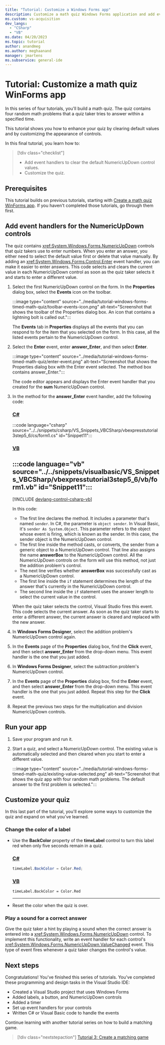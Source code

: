 ```yaml
---
title: "Tutorial: Customize a Windows Forms app"
description: Customize a math quiz Windows Forms application and add event handlers to clear answer values in the Visual Studio integrated development environment (IDE).
ms.custom: vs-acquisition
dev_langs:
  - "CSharp"
  - "VB"
ms.date: 04/20/2023
ms.topic: tutorial
author: anandmeg
ms.author: meghaanand
manager: jmartens
ms.subservice: general-ide
---
```

# Tutorial: Customize a math quiz WinForms app


In this series of four tutorials, you'll build a math quiz. The quiz contains four random math problems that a quiz taker tries to answer within a specified time.

This tutorial shows you how to enhance your quiz by clearing default values and by customizing the appearance of controls.

In this final tutorial, you learn how to:

> [!div class="checklist"]
> - Add event handlers to clear the default NumericUpDown control values.
> - Customize the quiz.

## Prerequisites

This tutorial builds on previous tutorials, starting with [Create a math quiz WinForms app](tutorial-windows-forms-math-quiz-create-project-add-controls.md). If you haven't completed those tutorials, go through them first.

## Add event handlers for the NumericUpDown controls

The quiz contains <xref:System.Windows.Forms.NumericUpDown> controls that quiz takers use to enter numbers. When you enter an answer, you either need to select the default value first or delete that value manually. By adding an <xref:System.Windows.Forms.Control.Enter> event handler, you can make it easier to enter answers. This code selects and clears the current value in each NumericUpDown control as soon as the quiz taker selects it and starts to enter a different value.

1. Select the first NumericUpDown control on the form. In the **Properties** dialog box, select the **Events** icon on the toolbar.

   :::image type="content" source="../media/tutorial-windows-forms-timed-math-quiz/toolbar-events-icon.png" alt-text="Screenshot that shows the toolbar of the Properties dialog box. An icon that contains a lightning bolt is called out.":::

   The **Events** tab in **Properties** displays all the events that you can respond to for the item that you selected on the form. In this case, all the listed events pertain to the NumericUpDown control.

1. Select the **Enter** event, enter **answer_Enter**, and then select **Enter**.

   :::image type="content" source="../media/tutorial-windows-forms-timed-math-quiz/enter-event.png" alt-text="Screenshot that shows the Properties dialog box with the Enter event selected. The method box contains answer_Enter.":::

   The code editor appears and displays the Enter event handler that you created for the **sum** NumericUpDown control.

1. In the method for the **answer_Enter** event handler, add the following code:

   ### [C#](#tab/csharp)
   :::code language="csharp" source="../../snippets/csharp/VS_Snippets_VBCSharp/vbexpresstutorial3step5_6/cs/form1.cs" id="Snippet11":::

   ### [VB](#tab/vb)
   :::code language="vb" source="../../snippets/visualbasic/VS_Snippets_VBCSharp/vbexpresstutorial3step5_6/vb/form1.vb" id="Snippet11":::
   ---

   [!INCLUDE [devlang-control-csharp-vb](../includes/devlang-control-csharp-vb.md)]

   In this code:

   - The first line declares the method. It includes a parameter that's named `sender`. In C#, the parameter is `object sender`. In Visual Basic, it's `sender As System.Object`. This parameter refers to the object whose event is firing, which is known as the sender. In this case, the sender object is the NumericUpDown control. 
   - The first line inside the method casts, or converts, the sender from a generic object to a NumericUpDown control. That line also assigns the name **answerBox** to the NumericUpDown control. All the NumericUpDown controls on the form will use this method, not just the addition problem's control.
   - The next line verifies whether **answerBox** was successfully cast as a NumericUpDown control.
   - The first line inside the `if` statement determines the length of the answer that's currently in the NumericUpDown control.
   - The second line inside the `if` statement uses the answer length to select the current value in the control.

   When the quiz taker selects the control, Visual Studio fires this event. This code selects the current answer. As soon as the quiz taker starts to enter a different answer, the current answer is cleared and replaced with the new answer.

1. In **Windows Forms Designer**, select the addition problem's NumericUpDown control again.

1. In the **Events** page of the **Properties** dialog box, find the **Click** event, and then select **answer_Enter** from the drop-down menu. This event handler is the one that you just added.

1. In **Windows Forms Designer**, select the subtraction problem's NumericUpDown control.

1. In the **Events** page of the **Properties** dialog box, find the **Enter** event, and then select **answer_Enter** from the drop-down menu. This event handler is the one that you just added. Repeat this step for the **Click** event.

1. Repeat the previous two steps for the multiplication and division NumericUpDown controls.

## Run your app

1. Save your program and run it.

1. Start a quiz, and select a NumericUpDown control. The existing value is automatically selected and then cleared when you start to enter a different value.

   :::image type="content" source="../media/tutorial-windows-forms-timed-math-quiz/existing-value-selected.png" alt-text="Screenshot that shows the quiz app with four random math problems. The default answer to the first problem is selected.":::

## Customize your quiz

In this last part of the tutorial, you'll explore some ways to customize the quiz and expand on what you've learned.

### Change the color of a label

- Use the **BackColor** property of the **timeLabel** control to turn this label red when only five seconds remain in a quiz.

  ### [C#](#tab/csharp)
  ```csharp
  timeLabel.BackColor = Color.Red;
  ```

  ### [VB](#tab/vb)
  ```vb
  timeLabel.BackColor = Color.Red
  ```
  ---

- Reset the color when the quiz is over.

### Play a sound for a correct answer

Give the quiz taker a hint by playing a sound when the correct answer is entered into a <xref:System.Windows.Forms.NumericUpDown> control. To implement this functionality, write an event handler for each control's <xref:System.Windows.Forms.NumericUpDown.ValueChanged> event. This type of event fires whenever a quiz taker changes the control's value.

## Next steps

Congratulations! You've finished this series of tutorials. You've completed these programming and design tasks in the Visual Studio IDE:

- Created a Visual Studio project that uses Windows Forms
- Added labels, a button, and NumericUpDown controls
- Added a timer
- Set up event handlers for your controls
- Written C# or Visual Basic code to handle the events

Continue learning with another tutorial series on how to build a matching game.
> [!div class="nextstepaction"]
> [Tutorial 3: Create a matching game](tutorial-windows-forms-create-match-game.md)